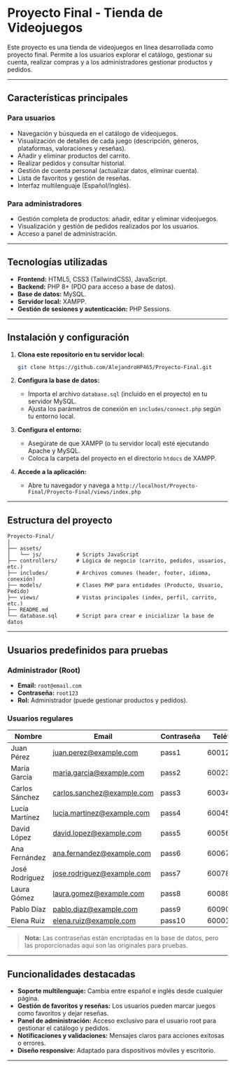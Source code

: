 # Proyecto Final - Tienda de Videojuegos

Este proyecto es una tienda de videojuegos en línea desarrollada como proyecto final. Permite a los usuarios explorar el catálogo, gestionar su cuenta, realizar compras y a los administradores gestionar productos y pedidos.

---

## Características principales

### Para usuarios
- Navegación y búsqueda en el catálogo de videojuegos.
- Visualización de detalles de cada juego (descripción, géneros, plataformas, valoraciones y reseñas).
- Añadir y eliminar productos del carrito.
- Realizar pedidos y consultar historial.
- Gestión de cuenta personal (actualizar datos, eliminar cuenta).
- Lista de favoritos y gestión de reseñas.
- Interfaz multilenguaje (Español/Inglés).

### Para administradores
- Gestión completa de productos: añadir, editar y eliminar videojuegos.
- Visualización y gestión de pedidos realizados por los usuarios.
- Acceso a panel de administración.

---

## Tecnologías utilizadas

- **Frontend:** HTML5, CSS3 (TailwindCSS), JavaScript.
- **Backend:** PHP 8+ (PDO para acceso a base de datos).
- **Base de datos:** MySQL.
- **Servidor local:** XAMPP.
- **Gestión de sesiones y autenticación:** PHP Sessions.

---

## Instalación y configuración

1. **Clona este repositorio en tu servidor local:**
   ```bash
   git clone https://github.com/AlejandroHP465/Proyecto-Final.git
   ```

2. **Configura la base de datos:**
   - Importa el archivo `database.sql` (incluido en el proyecto) en tu servidor MySQL.
   - Ajusta los parámetros de conexión en `includes/connect.php` según tu entorno local.

3. **Configura el entorno:**
   - Asegúrate de que XAMPP (o tu servidor local) esté ejecutando Apache y MySQL.
   - Coloca la carpeta del proyecto en el directorio `htdocs` de XAMPP.

4. **Accede a la aplicación:**
   - Abre tu navegador y navega a `http://localhost/Proyecto-Final/Proyecto-Final/views/index.php`

---

## Estructura del proyecto

```
Proyecto-Final/
│
├── assets/
│   └── js/           # Scripts JavaScript
├── controllers/      # Lógica de negocio (carrito, pedidos, usuarios, etc.)
├── includes/         # Archivos comunes (header, footer, idioma, conexión)
├── models/           # Clases PHP para entidades (Producto, Usuario, Pedido)
├── views/            # Vistas principales (index, perfil, carrito, etc.)
├── README.md
└── database.sql      # Script para crear e inicializar la base de datos
```

---

## Usuarios predefinidos para pruebas

### Administrador (Root)
- **Email:** `root@email.com`
- **Contraseña:** `root123`
- **Rol:** Administrador (puede gestionar productos y pedidos).

### Usuarios regulares
| Nombre            | Email                     | Contraseña | Teléfono    |
|-------------------|---------------------------|------------|-------------|
| Juan Pérez        | juan.perez@example.com    | pass1      | 600123456   |
| María García      | maria.garcia@example.com  | pass2      | 600234567   |
| Carlos Sánchez    | carlos.sanchez@example.com| pass3      | 600345678   |
| Lucía Martínez    | lucia.martinez@example.com| pass4      | 600456789   |
| David López       | david.lopez@example.com   | pass5      | 600567890   |
| Ana Fernández     | ana.fernandez@example.com | pass6      | 600678901   |
| José Rodríguez    | jose.rodriguez@example.com| pass7      | 600789012   |
| Laura Gómez       | laura.gomez@example.com   | pass8      | 600890123   |
| Pablo Díaz        | pablo.diaz@example.com    | pass9      | 600901234   |
| Elena Ruiz        | elena.ruiz@example.com    | pass10     | 600012345   |

> **Nota:** Las contraseñas están encriptadas en la base de datos, pero las proporcionadas aquí son las originales para pruebas.

---

## Funcionalidades destacadas

- **Soporte multilenguaje:** Cambia entre español e inglés desde cualquier página.
- **Gestión de favoritos y reseñas:** Los usuarios pueden marcar juegos como favoritos y dejar reseñas.
- **Panel de administración:** Acceso exclusivo para el usuario root para gestionar el catálogo y pedidos.
- **Notificaciones y validaciones:** Mensajes claros para acciones exitosas o errores.
- **Diseño responsive:** Adaptado para dispositivos móviles y escritorio.

---
